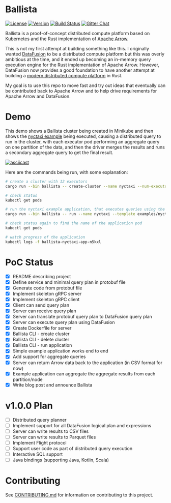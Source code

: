 # Ballista


[![License](https://img.shields.io/badge/License-Apache%202.0-blue.svg)](https://opensource.org/licenses/Apache-2.0)
[![Version](https://img.shields.io/crates/v/ballista.svg)](https://crates.io/crates/ballista)
[![Build Status](https://travis-ci.com/andygrove/ballista.svg?branch=master)](https://travis-ci.com/andygrove/ballista)
[![Gitter Chat](https://badges.gitter.im/ballista-rs/community.svg)](https://gitter.im/ballista-rs/community?utm_source=badge&utm_medium=badge&utm_campaign=pr-badge&utm_content=badge)

Ballista is a proof-of-concept distributed compute platform based on Kubernetes and the Rust implementation of [Apache Arrow](https://arrow.apache.org/).

This is not my first attempt at building something like this. I originally wanted [DataFusion](https://github.com/apache/arrow/tree/master/rust/datafusion) to be a distributed compute platform but this was overly ambitious at the time, and it ended up becoming an in-memory query execution engine for the Rust implementation of Apache Arrow. However, DataFusion now provides a good foundation to have another attempt at building a [modern distributed compute platform](https://andygrove.io/how_to_build_a_modern_distributed_compute_platform/) in Rust.

My goal is to use this repo to move fast and try out ideas that eventually can be contributed back to Apache Arrow and to help drive requirements for Apache Arrow and DataFusion.

# Demo

This demo shows a Ballista cluster being created in Minikube and then shows the [nyctaxi example](examples/nyctaxi) being executed, causing a distributed query to run in the cluster, with each executor pod performing an aggregate query on one partition of the data, and then the driver merges the results and runs a secondary aggregate query to get the final result. 

[![asciicast](https://asciinema.org/a/SArI3f8PVFjgc45wHubEQQnca.svg)](https://asciinema.org/a/UCdmelZpxeACYVSeAlGHSWBRr)

Here are the commands being run, with some explanation:

```bash
# create a cluster with 12 executors
cargo run --bin ballista -- create-cluster --name nyctaxi --num-executors 12 --template examples/nyctaxi/templates/executor.yaml

# check status
kubectl get pods

# run the nyctaxi example application, that executes queries using the executors
cargo run --bin ballista -- run --name nyctaxi --template examples/nyctaxi/templates/application.yaml

# check status again to find the name of the application pod
kubectl get pods

# watch progress of the application
kubectl logs -f ballista-nyctaxi-app-n5kxl
```

# PoC Status

- [X] README describing project
- [X] Define service and minimal query plan in protobuf file
- [X] Generate code from protobuf file
- [X] Implement skeleton gRPC server
- [X] Implement skeleton gRPC client
- [X] Client can send query plan
- [X] Server can receive query plan
- [X] Server can translate protobuf query plan to DataFusion query plan
- [X] Server can execute query plan using DataFusion
- [X] Create Dockerfile for server
- [X] Ballista CLI - create cluster
- [X] Ballista CLI - delete cluster
- [X] Ballista CLI - run application
- [X] Simple example application works end to end
- [X] Add support for aggregate queries 
- [X] Server can return Arrow data back to the application (in CSV format for now)
- [X] Example application can aggregate the aggregate results from each partition/node
- [X] Write blog post and announce Ballista

# v1.0.0 Plan 

- [ ] Distributed query planner
- [ ] Implement support for all DataFusion logical plan and expressions
- [ ] Server can write results to CSV files
- [ ] Server can write results to Parquet files
- [ ] Implement Flight protocol
- [ ] Support user code as part of distributed query execution
- [ ] Interactive SQL support
- [ ] Java bindings (supporting Java, Kotlin, Scala)

# Contributing

See [CONTRIBUTING.md](CONTRIBUTING.md) for information on contributing to this project.




